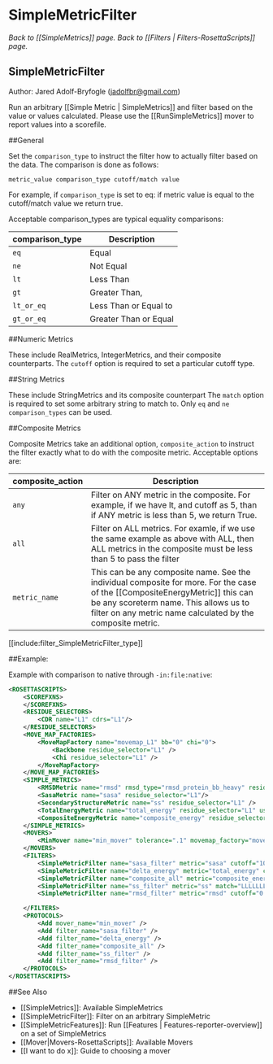 # SimpleMetricFilter
*Back to [[SimpleMetrics]] page.*
*Back to [[Filters | Filters-RosettaScripts]] page.*
## SimpleMetricFilter

Author: Jared Adolf-Bryfogle (jadolfbr@gmail.com)

Run an arbitrary [[Simple Metric | SimpleMetrics]] and filter based on the value or values calculated. Please use the [[RunSimpleMetrics]] mover to report values into a scorefile.  

##General

Set the `comparison_type` to instruct the filter how to actually filter based on the data. The comparison is done as follows:

```
metric_value comparison_type cutoff/match value
```

For example, if `comparison_type` is set to eq: if metric value is equal to the cutoff/match value we return true.

Acceptable comparison_types are typical equality comparisons:

comparison_type  | Description 
------------ | ------------- 
`eq` | Equal
`ne` | Not Equal
`lt` | Less Than
`gt` | Greater Than,
`lt_or_eq` | Less Than or Equal to
`gt_or_eq` | Greater Than or Equal


##Numeric Metrics

These include RealMetrics, IntegerMetrics, and their composite counterparts. 
The `cutoff` option is required to set a particular cutoff type. 

##String Metrics

These include StringMetrics and its composite counterpart
The `match` option is required to set some arbitrary string to match to. 
Only `eq` and `ne` `comparison_types` can be used. 

##Composite Metrics

Composite Metrics take an additional option, `composite_action` to instruct the filter exactly what to do with the composite metric. 
Acceptable options are: 

composite_action  | Description 
------------ | ------------- 
`any` | Filter on ANY metric in the composite.  For example, if we have lt, and cutoff as 5, than if ANY metric is less than 5, we return True.
`all` | Filter on ALL metrics.  For examle, if we use the same example as above with ALL, then ALL metrics in the composite must be less than 5 to pass the filter
`metric_name` | This can be any composite name.  See the individual composite for more.  For the case of the [[CompositeEnergyMetric]] this can be any scoreterm name.  This allows us to filter on any metric name calculated by the composite metric. 


[[include:filter_SimpleMetricFilter_type]]

##Example: 

Example with comparison to native through `-in:file:native`:

```xml
<ROSETTASCRIPTS>
	<SCOREFXNS>
	</SCOREFXNS>
	<RESIDUE_SELECTORS>
		<CDR name="L1" cdrs="L1"/>
	</RESIDUE_SELECTORS>
	<MOVE_MAP_FACTORIES>
		<MoveMapFactory name="movemap_L1" bb="0" chi="0">
			<Backbone residue_selector="L1" />
			<Chi residue_selector="L1" />
		</MoveMapFactory>
	</MOVE_MAP_FACTORIES>
	<SIMPLE_METRICS>
		<RMSDMetric name="rmsd" rmsd_type="rmsd_protein_bb_heavy" residue_selector="L1" use_native="1"/>
		<SasaMetric name="sasa" residue_selector="L1"/>
		<SecondaryStructureMetric name="ss" residue_selector="L1" />
		<TotalEnergyMetric name="total_energy" residue_selector="L1" use_native="0"/>
		<CompositeEnergyMetric name="composite_energy" residue_selector="L1" use_native="0"/>
	</SIMPLE_METRICS>
	<MOVERS>
		<MinMover name="min_mover" tolerance=".1" movemap_factory="movemap_L1"/> 
	</MOVERS>
	<FILTERS>
		<SimpleMetricFilter name="sasa_filter" metric="sasa" cutoff="100" comparison_type="gt"/>
		<SimpleMetricFilter name="delta_energy" metric="total_energy" cutoff="5" comparison_type="lt"/>
		<SimpleMetricFilter name="composite_all" metric="composite_energy" cutoff="100" composite_action="all" comparison_type="lt"/>
		<SimpleMetricFilter name="ss_filter" metric="ss" match="LLLLLLLLLLL"  comparison_type="ne"/>
		<SimpleMetricFilter name="rmsd_filter" metric="rmsd" cutoff="0.5" comparison_type="lt" />

	</FILTERS>
	<PROTOCOLS>
		<Add mover_name="min_mover" />
		<Add filter_name="sasa_filter" />
		<Add filter_name="delta_energy" />
		<Add filter_name="composite_all" />
		<Add filter_name="ss_filter" />
		<Add filter_name="rmsd_filter" />
	</PROTOCOLS>
</ROSETTASCRIPTS>

```

##See Also

* [[SimpleMetrics]]: Available SimpleMetrics
* [[SimpleMetricFilter]]: Filter on an arbitrary SimpleMetric
* [[SimpleMetricFeatures]]: Run [[Features | Features-reporter-overview]] on a set of SimpleMetrics
* [[Mover|Movers-RosettaScripts]]: Available Movers
* [[I want to do x]]: Guide to choosing a mover
